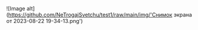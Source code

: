 ![Image alt](https://github.com/NeTrogajSvetchu/test1/raw/main/img/'Снимок экрана от 2023-08-22 19-34-13.png')
